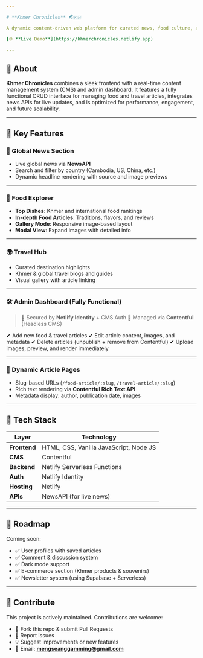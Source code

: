 ```yaml
---

# **Khmer Chronicles** 🌏🇰🇭

A dynamic content-driven web platform for curated news, food culture, and travel insights — built to showcase Khmer identity in a global context.

[🌐 **Live Demo**](https://khmerchronicles.netlify.app)

---
```


## 🧠 About

**Khmer Chronicles** combines a sleek frontend with a real-time content management system (CMS) and admin dashboard. It features a fully functional CRUD interface for managing food and travel articles, integrates news APIs for live updates, and is optimized for performance, engagement, and future scalability.

---

## 🌟 Key Features

### 📰 Global News Section

* Live global news via **NewsAPI**
* Search and filter by country (Cambodia, US, China, etc.)
* Dynamic headline rendering with source and image previews

---

### 🍜 Food Explorer

* **Top Dishes**: Khmer and international food rankings
* **In-depth Food Articles**: Traditions, flavors, and reviews
* **Gallery Mode**: Responsive image-based layout
* **Modal View**: Expand images with detailed info

---

### 🌍 Travel Hub

* Curated destination highlights
* Khmer & global travel blogs and guides
* Visual gallery with article linking

---

### 🛠 Admin Dashboard (Fully Functional)

> 🔐 Secured by **Netlify Identity** + CMS Auth
> 🧠 Managed via **Contentful** (Headless CMS)

✔ Add new food & travel articles
✔ Edit article content, images, and metadata
✔ Delete articles (unpublish + remove from Contentful)
✔ Upload images, preview, and render immediately

---

### 📝 Dynamic Article Pages

* Slug-based URLs (`/food-article/:slug`, `/travel-article/:slug`)
* Rich text rendering via **Contentful Rich Text API**
* Metadata display: author, publication date, images
  
---

## 🔧 Tech Stack

| Layer        | Technology                             |
| ------------ | -------------------------------------- |
| **Frontend** | HTML, CSS, Vanilla JavaScript, Node JS |
| **CMS**      | Contentful                             |
| **Backend**  | Netlify Serverless Functions           |
| **Auth**     | Netlify Identity                       |
| **Hosting**  | Netlify                                |
| **APIs**     | NewsAPI (for live news)                |

---

## 🚀 Roadmap

Coming soon:

* ✅ User profiles with saved articles
* ✅ Comment & discussion system
* ✅ Dark mode support
* ✅ E-commerce section (Khmer products & souvenirs)
* ✅ Newsletter system (using Supabase + Serverless)

---

## 🤝 Contribute

This project is actively maintained. Contributions are welcome:

* 🔧 Fork this repo & submit Pull Requests
* 🐛 Report issues
* 💡 Suggest improvements or new features
* 📧 Email: **[mengseanggamming@gmail.com](mailto:mengseanggamming@gmail.com)**


